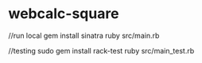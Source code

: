 # webcalc-square

//run local
gem install sinatra
ruby src/main.rb

//testing
sudo gem install rack-test
ruby src/main_test.rb 